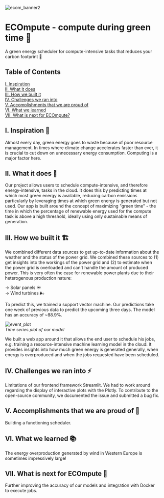 ![ecom_banner2](https://user-images.githubusercontent.com/99140162/205484526-ac8a0950-da0b-4499-90a4-2b73b8d833d2.png)

# ECOmpute - compute during green time 🌿

A green energy scheduler for compute-intensive tasks that reduces your carbon footprint 👣

## Table of Contents

[I. Inspiration](#i-Inspiration)  
[II. What it does](#ii-What-it-does)  
[III. How we built it](#iii-How-we-built-it)   
[IV. Challenges we ran into](#iv-Challenges-we-ran-into)  
[V. Accomplishments that we are proud of](#v-Accomplishments-that-we-are-proud-of)  
[VI. What we learned](#vi-What-we-learned)  
[VII. What is next for ECOmpute?](#vii-What-is-next-for-ECOmpute)  


## I. Inspiration 💭
Almost every day, green energy goes to waste because of poor resource management. In times where climate change accelerates faster than ever, it is crucial to cut down on unnecessary energy consumption. Computing is a major factor here. 

## II. What it does 🔧

Our project allows users to schedule compute-intensive, and therefore energy-intensive, tasks in the cloud. It does this by predicting times at which most green energy is available, reducing carbon emissions particularly by leveraging times at which green energy is generated but not used. Our app is built around the concept of maximizing "green time" - the time in which the percentage of renewable energy used for the compute task is above a high threshold, ideally using only sustainable means of generation.

## III. How we built it 🏗️
We combined different data sources to get up-to-date information about the weather and the status of the power grid. We combined these sources to (1) get insights into the workings of the power grid and (2) to estimate when the power grid is overloaded and can't handle the amount of produced power. This is very often the case for renewable power plants due to their heterogenous production nature: 

→ Solar panels ☀️  
→ Wind turbines 🌬️

To predict this, we trained a support vector machine. Our predictions take one week of previous data to predict the upcoming three days. The model has an accuracy of ~88.9%.

![event_plot](https://user-images.githubusercontent.com/99140162/205484918-87c48ab6-5969-45fd-ad93-99f01de45239.png)  
*Time series plot of our model*

We built a web app around it that allows the end user to schedule his jobs, e.g. training a resource-intensive machine learning model in the cloud. It provides insights into how much green energy is generated generally, when energy is overproduced and when the jobs requested have been scheduled.

## IV. Challenges we ran into ⚡
Limitations of our frontend framework Streamlit. We had to work around regarding the display of interactive plots with the Plotly. To contribute to the open-source community, we documented the issue and submitted a bug fix.

## V. Accomplishments that we are proud of 🙌
Building a functioning scheduler.

## VI. What we learned 📚
The energy overproduction generated by wind in Western Europe is sometimes impressively large!

## VII. What is next for ECOmpute 🔮
Further improving the accuracy of our models and integration with Docker to execute jobs.
